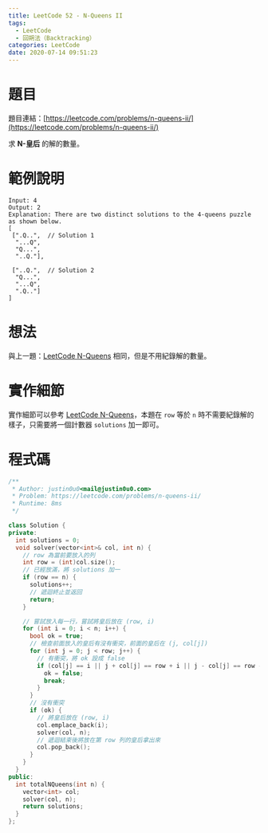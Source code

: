 ```yaml
---
title: LeetCode 52 - N-Queens II
tags:
  - LeetCode
  - 回朔法（Backtracking）
categories: LeetCode
date: 2020-07-14 09:51:23
---
```


# 題目
題目連結：[https://leetcode.com/problems/n-queens-ii/](https://leetcode.com/problems/n-queens-ii/)

求 **N-皇后** 的解的數量。

# 範例說明

```
Input: 4
Output: 2
Explanation: There are two distinct solutions to the 4-queens puzzle as shown below.
[
 [".Q..",  // Solution 1
  "...Q",
  "Q...",
  "..Q."],

 ["..Q.",  // Solution 2
  "Q...",
  "...Q",
  ".Q.."]
]
```

<!-- More -->

# 想法

與上一題：[LeetCode N-Queens](https://blog.justin0u0.com/LeetCode-N-Queens) 相同，但是不用紀錄解的數量。

# 實作細節

實作細節可以參考 [LeetCode N-Queens](https://blog.justin0u0.com/LeetCode-N-Queens)，本題在 `row` 等於 `n` 時不需要紀錄解的樣子，只需要將一個計數器 `solutions` 加一即可。

# 程式碼

```cpp
/**
 * Author: justin0u0<mail@justin0u0.com>
 * Problem: https://leetcode.com/problems/n-queens-ii/
 * Runtime: 8ms
 */

class Solution {
private:
  int solutions = 0;
  void solver(vector<int>& col, int n) {
    // row 為當前要放入的列
    int row = (int)col.size();
    // 已經放滿，將 solutions 加一
    if (row == n) {
      solutions++;
      // 遞迴終止並返回
      return;
    }

    // 嘗試放入每一行，嘗試將皇后放在 (row, i)
    for (int i = 0; i < n; i++) {
      bool ok = true;
      // 檢查前面放入的皇后有沒有衝突，前面的皇后在 (j, col[j])
      for (int j = 0; j < row; j++) {
        // 有衝突，將 ok 設成 false
        if (col[j] == i || j + col[j] == row + i || j - col[j] == row - i) {
          ok = false;
          break;
        }
      }
      // 沒有衝突
      if (ok) {
        // 將皇后放在 (row, i)
        col.emplace_back(i);
        solver(col, n);
        // 遞迴結束後將放在第 row 列的皇后拿出來
        col.pop_back();
      }
    }
  }
public:
  int totalNQueens(int n) {
    vector<int> col;
    solver(col, n);
    return solutions;
  }
};

```
